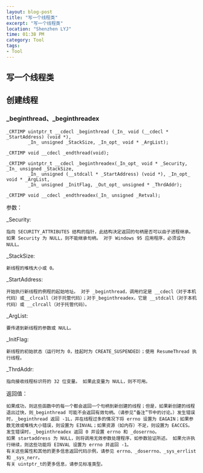 ```yaml
---
layout: blog-post
title: "写一个线程类"
excerpt: "写一个线程类"
location: "Shenzhen LYJ"
time: 01:38 PM
category: Tool
tags:
- Tool
---
```


## 写一个线程类 ##


## 创建线程 ##

### _beginthread、_beginthreadex ###

    _CRTIMP uintptr_t __cdecl _beginthread (_In_ void (__cdecl * _StartAddress) (void *),
            _In_ unsigned _StackSize, _In_opt_ void * _ArgList);

    _CRTIMP void __cdecl _endthread(void);

    _CRTIMP uintptr_t __cdecl _beginthreadex(_In_opt_ void * _Security, _In_ unsigned _StackSize,
            _In_ unsigned (__stdcall * _StartAddress) (void *), _In_opt_ void * _ArgList, 
            _In_ unsigned _InitFlag, _Out_opt_ unsigned * _ThrdAddr);

    _CRTIMP void __cdecl _endthreadex(_In_ unsigned _Retval);

参数：

_Security:

    指向 SECURITY_ATTRIBUTES 结构的指针，此结构决定返回的句柄是否可以由子进程继承。 如果 Security 为 NULL，则不能继承句柄。 对于 Windows 95 应用程序，必须设为 NULL。

_StackSize:

    新线程的堆栈大小或 0。

_StartAddress:

    开始执行新线程的例程的起始地址。 对于 _beginthread，调用约定是 __cdecl（对于本机代码）或__clrcall（对于托管代码）；对于_beginthreadex，它是 __stdcall（对于本机代码）或 __clrcall（对于托管代码）。

_ArgList:

    要传递到新线程的参数或 NULL。

_InitFlag:

    新线程的初始状态（运行时为 0，挂起时为 CREATE_SUSPENDED）；使用 ResumeThread 执行线程。

_ThrdAddr:

    指向接收线程标识符的 32 位变量。 如果此变量为 NULL，则不可用。

返回值：

    如果成功，则这些函数中的每一个都会返回一个句柄到新创建的线程；但是，如果新创建的线程退出过快，则_beginthread 可能不会返回有效句柄。（请参见“备注”节中的讨论。）发生错误时，_beginthread 返回 -1L，并在线程过多的情况下将 errno 设置为 EAGAIN；如果参数无效或堆栈大小错误，则设置为 EINVAL；如果资源（如内存）不足，则设置为 EACCES。 发生错误时，_beginthreadex 返回 0 并设置 errno 和 _doserrno。
    如果 startaddress 为 NULL，则将调用无效参数处理程序，如参数验证所述。 如果允许执行继续，则这些功能将 EINVAL 设置为 errno 并返回 -1。
    有关这些属性和其他的更多信息返回代码示例，请参见 errno、_doserrno、_sys_errlist 和 _sys_nerr。
    有关 uintptr_t的更多信息，请参见标准类型。









